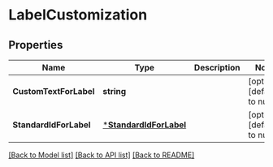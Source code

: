 # LabelCustomization

## Properties
Name | Type | Description | Notes
------------ | ------------- | ------------- | -------------
**CustomTextForLabel** | **string** |  | [optional] [default to null]
**StandardIdForLabel** | [***StandardIdForLabel**](StandardIdForLabel.md) |  | [optional] [default to null]

[[Back to Model list]](../README.md#documentation-for-models) [[Back to API list]](../README.md#documentation-for-api-endpoints) [[Back to README]](../README.md)

